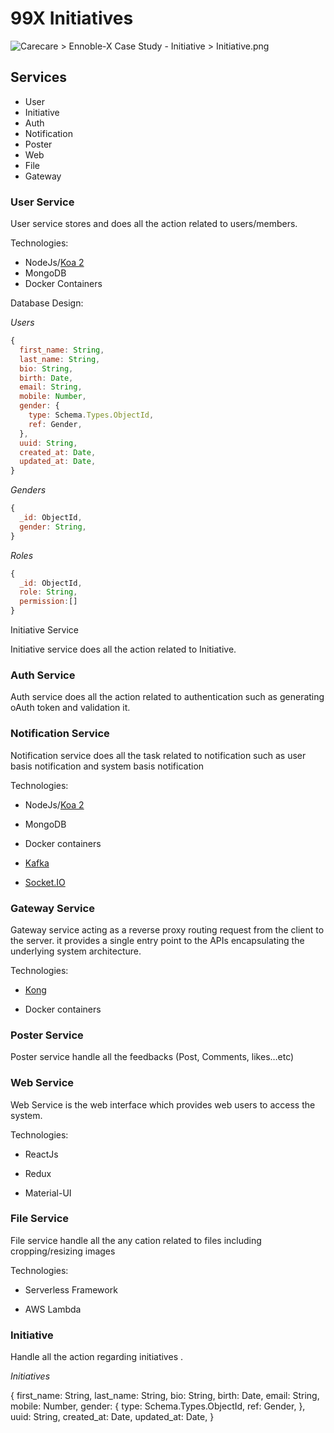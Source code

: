 # 99X Initiatives


![](https://raw.githubusercontent.com/99xtechnology/supuna-initiative/dev/diagram.png?token=AAOEUR2IDC3B3OSYF7A67G27SBXV6 "Carecare > Ennoble-X Case Study - Initiative > Initiative.png")

## Services

-   User
-   Initiative    
-   Auth    
-   Notification    
-   Poster    
-   Web   
-   File   
-   Gateway
    

### User Service

User service stores and does all the action related to users/members.

Technologies:

-   NodeJs/[Koa 2](https://koajs.com/)   
-   MongoDB   
-   Docker Containers
    

Database Design:

_Users_
```javascript 
{
  first_name: String,
  last_name: String,
  bio: String,
  birth: Date,
  email: String,
  mobile: Number,
  gender: {
    type: Schema.Types.ObjectId,
    ref: Gender, 
  },
  uuid: String,
  created_at: Date,
  updated_at: Date,
}
```
_Genders_
```javascript 
{
  _id: ObjectId,
  gender: String,
}
```
_Roles_

```javascript 
{
  _id: ObjectId,
  role: String,
  permission:[]
}
```

  
Initiative Service

Initiative service does all the action related to Initiative.

### Auth Service

Auth service does all the action related to authentication such as generating oAuth token and validation it.

### Notification Service

Notification service does all the task related to notification such as user basis notification and system basis notification

Technologies:

-   NodeJs/[Koa 2](https://koajs.com/)
    
-   MongoDB
    
-   Docker containers
    
-   [Kafka](https://kafka.apache.org/)
    
-   [Socket.IO](https://socket.io/)
    

### Gateway Service

Gateway service acting as a reverse proxy routing request from the client to the server. it provides a single entry point to the APIs encapsulating the underlying system architecture.

Technologies:

-   [Kong](https://konghq.com/)
    
-   Docker containers
    

### Poster Service

Poster service handle all the feedbacks (Post, Comments, likes…etc)

### Web Service

Web Service is the web interface which provides web users to access the system.

Technologies:

-   ReactJs
    
-   Redux
    
-   Material-UI
    

### File Service

File service handle all the any cation related to files including cropping/resizing images

Technologies:

-   Serverless Framework
    
-   AWS Lambda
    

### Initiative

Handle all the action regarding initiatives .

_Initiatives_

{
  first_name: String,
  last_name: String,
  bio: String,
  birth: Date,
  email: String,
  mobile: Number,
  gender: {
    type: Schema.Types.ObjectId,
    ref: Gender, 
  },
  uuid: String,
  created_at: Date,
  updated_at: Date,
}
